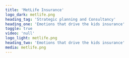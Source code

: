 ```yaml
---
title: 'MetLife Insurance'
logo_dark: metlife.png
heading_tag: 'Strategic planning and Consultancy'
heading_one: 'Emotions that drive the kids insurance'
toggle: true
video: 'null'
logo_light: metlife.png
heading_two: 'Emotions that drive the kids insurance'
media: metlife.png
---
```


